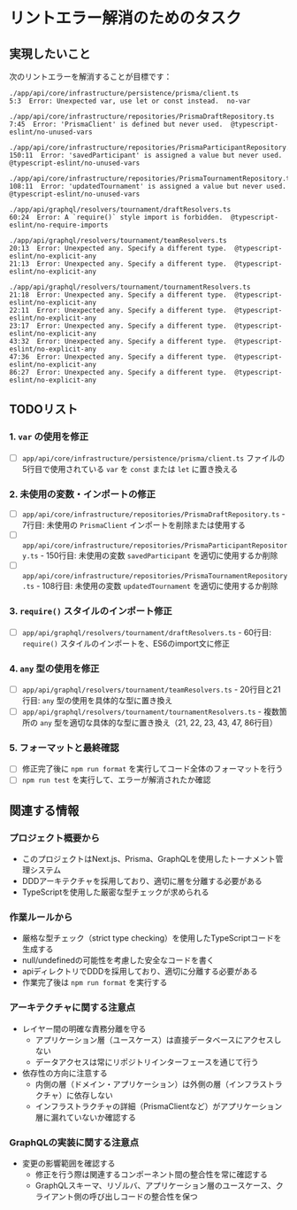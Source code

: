 # リントエラー解消のためのタスク

## 実現したいこと

次のリントエラーを解消することが目標です：

```
./app/api/core/infrastructure/persistence/prisma/client.ts
5:3  Error: Unexpected var, use let or const instead.  no-var

./app/api/core/infrastructure/repositories/PrismaDraftRepository.ts
7:45  Error: 'PrismaClient' is defined but never used.  @typescript-eslint/no-unused-vars

./app/api/core/infrastructure/repositories/PrismaParticipantRepository.ts
150:11  Error: 'savedParticipant' is assigned a value but never used.  @typescript-eslint/no-unused-vars

./app/api/core/infrastructure/repositories/PrismaTournamentRepository.ts
108:11  Error: 'updatedTournament' is assigned a value but never used.  @typescript-eslint/no-unused-vars

./app/api/graphql/resolvers/tournament/draftResolvers.ts
60:24  Error: A `require()` style import is forbidden.  @typescript-eslint/no-require-imports

./app/api/graphql/resolvers/tournament/teamResolvers.ts
20:13  Error: Unexpected any. Specify a different type.  @typescript-eslint/no-explicit-any
21:13  Error: Unexpected any. Specify a different type.  @typescript-eslint/no-explicit-any

./app/api/graphql/resolvers/tournament/tournamentResolvers.ts
21:18  Error: Unexpected any. Specify a different type.  @typescript-eslint/no-explicit-any
22:11  Error: Unexpected any. Specify a different type.  @typescript-eslint/no-explicit-any
23:17  Error: Unexpected any. Specify a different type.  @typescript-eslint/no-explicit-any
43:32  Error: Unexpected any. Specify a different type.  @typescript-eslint/no-explicit-any
47:36  Error: Unexpected any. Specify a different type.  @typescript-eslint/no-explicit-any
86:27  Error: Unexpected any. Specify a different type.  @typescript-eslint/no-explicit-any
```

## TODOリスト

### 1. `var` の使用を修正

- [ ] `app/api/core/infrastructure/persistence/prisma/client.ts` ファイルの5行目で使用されている `var` を `const` または `let` に置き換える

### 2. 未使用の変数・インポートの修正

- [ ] `app/api/core/infrastructure/repositories/PrismaDraftRepository.ts` - 7行目: 未使用の `PrismaClient` インポートを削除または使用する
- [ ] `app/api/core/infrastructure/repositories/PrismaParticipantRepository.ts` - 150行目: 未使用の変数 `savedParticipant` を適切に使用するか削除
- [ ] `app/api/core/infrastructure/repositories/PrismaTournamentRepository.ts` - 108行目: 未使用の変数 `updatedTournament` を適切に使用するか削除

### 3. `require()` スタイルのインポート修正

- [ ] `app/api/graphql/resolvers/tournament/draftResolvers.ts` - 60行目: `require()` スタイルのインポートを、ES6のimport文に修正

### 4. `any` 型の使用を修正

- [ ] `app/api/graphql/resolvers/tournament/teamResolvers.ts` - 20行目と21行目: `any` 型の使用を具体的な型に置き換え
- [ ] `app/api/graphql/resolvers/tournament/tournamentResolvers.ts` - 複数箇所の `any` 型を適切な具体的な型に置き換え（21, 22, 23, 43, 47, 86行目）

### 5. フォーマットと最終確認

- [ ] 修正完了後に `npm run format` を実行してコード全体のフォーマットを行う
- [ ] `npm run test` を実行して、エラーが解消されたか確認

## 関連する情報

### プロジェクト概要から

- このプロジェクトはNext.js、Prisma、GraphQLを使用したトーナメント管理システム
- DDDアーキテクチャを採用しており、適切に層を分離する必要がある
- TypeScriptを使用した厳密な型チェックが求められる

### 作業ルールから

- 厳格な型チェック（strict type checking）を使用したTypeScriptコードを生成する
- null/undefinedの可能性を考慮した安全なコードを書く
- apiディレクトリでDDDを採用しており、適切に分離する必要がある
- 作業完了後は `npm run format` を実行する

### アーキテクチャに関する注意点

- レイヤー間の明確な責務分離を守る
  - アプリケーション層（ユースケース）は直接データベースにアクセスしない
  - データアクセスは常にリポジトリインターフェースを通じて行う
- 依存性の方向に注意する
  - 内側の層（ドメイン・アプリケーション）は外側の層（インフラストラクチャ）に依存しない
  - インフラストラクチャの詳細（PrismaClientなど）がアプリケーション層に漏れていないか確認する

### GraphQLの実装に関する注意点

- 変更の影響範囲を確認する
  - 修正を行う際は関連するコンポーネント間の整合性を常に確認する
  - GraphQLスキーマ、リゾルバ、アプリケーション層のユースケース、クライアント側の呼び出しコードの整合性を保つ
